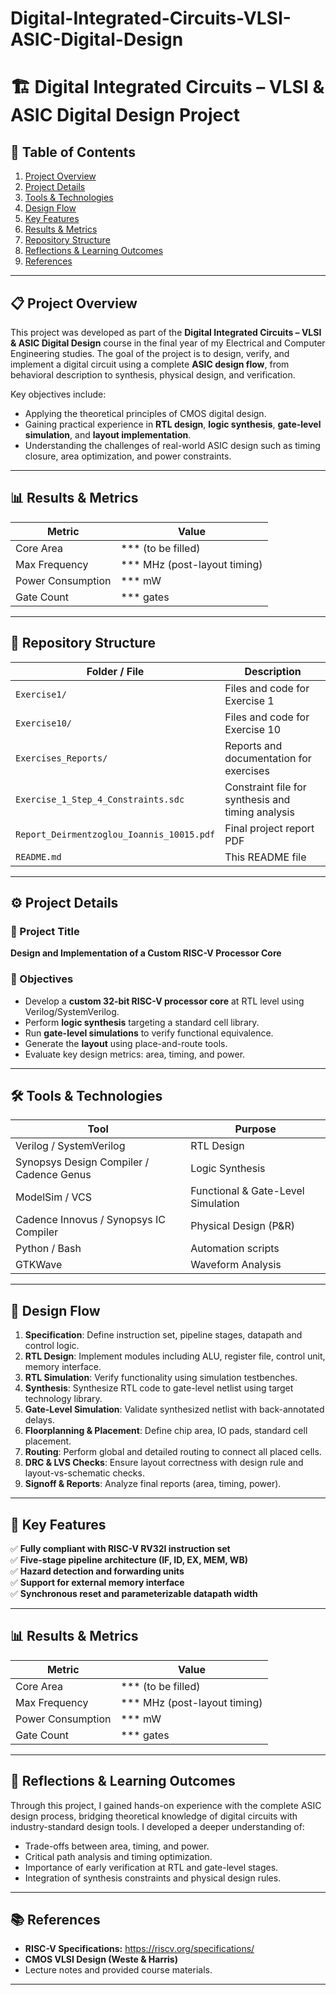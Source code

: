 # Digital-Integrated-Circuits-VLSI-ASIC-Digital-Design


# 🏗️ Digital Integrated Circuits – VLSI & ASIC Digital Design Project

## 📑 Table of Contents
1. [Project Overview](#-project-overview)
2. [Project Details](#-project-details)
3. [Tools & Technologies](#-tools--technologies)
4. [Design Flow](#-design-flow)
5. [Key Features](#-key-features)
6. [Results & Metrics](#-results--metrics)
7. [Repository Structure](#-repository-structure)
8. [Reflections & Learning Outcomes](#-reflections--learning-outcomes)
9. [References](#-references)

---

## 📋 Project Overview

This project was developed as part of the **Digital Integrated Circuits – VLSI & ASIC Digital Design** course in the final year of my Electrical and Computer Engineering studies. The goal of the project is to design, verify, and implement a digital circuit using a complete **ASIC design flow**, from behavioral description to synthesis, physical design, and verification.

Key objectives include:
- Applying the theoretical principles of CMOS digital design.
- Gaining practical experience in **RTL design**, **logic synthesis**, **gate-level simulation**, and **layout implementation**.
- Understanding the challenges of real-world ASIC design such as timing closure, area optimization, and power constraints.

---

## 📊 Results & Metrics

| Metric             | Value                          |
|-------------------|--------------------------------|
| Core Area          | *** (to be filled)            |
| Max Frequency      | *** MHz (post-layout timing)  |
| Power Consumption  | *** mW                        |
| Gate Count         | *** gates                     |

---

## 📂 Repository Structure

| Folder / File                        | Description                                      |
|-------------------------------------|--------------------------------------------------|
| `Exercise1/`                         | Files and code for Exercise 1                    |
| `Exercise10/`                        | Files and code for Exercise 10                   |
| `Exercises_Reports/`                 | Reports and documentation for exercises          |
| `Exercise_1_Step_4_Constraints.sdc`  | Constraint file for synthesis and timing analysis|
| `Report_Deirmentzoglou_Ioannis_10015.pdf` | Final project report PDF                    |
| `README.md`                          | This README file                                 |

---


## ⚙️ Project Details

### 📝 Project Title
**Design and Implementation of a Custom RISC-V Processor Core**

### 🎯 Objectives
- Develop a **custom 32-bit RISC-V processor core** at RTL level using Verilog/SystemVerilog.
- Perform **logic synthesis** targeting a standard cell library.
- Run **gate-level simulations** to verify functional equivalence.
- Generate the **layout** using place-and-route tools.
- Evaluate key design metrics: area, timing, and power.

---

## 🛠️ Tools & Technologies

| Tool               | Purpose                         |
|-------------------|--------------------------------|
| Verilog / SystemVerilog | RTL Design                |
| Synopsys Design Compiler / Cadence Genus | Logic Synthesis |
| ModelSim / VCS     | Functional & Gate-Level Simulation |
| Cadence Innovus / Synopsys IC Compiler | Physical Design (P&R) |
| Python / Bash      | Automation scripts             |
| GTKWave            | Waveform Analysis              |

---

## 🚀 Design Flow

1. **Specification**: Define instruction set, pipeline stages, datapath and control logic.
2. **RTL Design**: Implement modules including ALU, register file, control unit, memory interface.
3. **RTL Simulation**: Verify functionality using simulation testbenches.
4. **Synthesis**: Synthesize RTL code to gate-level netlist using target technology library.
5. **Gate-Level Simulation**: Validate synthesized netlist with back-annotated delays.
6. **Floorplanning & Placement**: Define chip area, IO pads, standard cell placement.
7. **Routing**: Perform global and detailed routing to connect all placed cells.
8. **DRC & LVS Checks**: Ensure layout correctness with design rule and layout-vs-schematic checks.
9. **Signoff & Reports**: Analyze final reports (area, timing, power).

---

## 📝 Key Features

✅ **Fully compliant with RISC-V RV32I instruction set**  
✅ **Five-stage pipeline architecture (IF, ID, EX, MEM, WB)**  
✅ **Hazard detection and forwarding units**  
✅ **Support for external memory interface**  
✅ **Synchronous reset and parameterizable datapath width**  

---

## 📊 Results & Metrics

| Metric             | Value                          |
|-------------------|--------------------------------|
| Core Area          | *** (to be filled)            |
| Max Frequency      | *** MHz (post-layout timing)  |
| Power Consumption  | *** mW                        |
| Gate Count         | *** gates                     |

---

## 💬 Reflections & Learning Outcomes

Through this project, I gained hands-on experience with the complete ASIC design process, bridging theoretical knowledge of digital circuits with industry-standard design tools. I developed a deeper understanding of:
- Trade-offs between area, timing, and power.
- Critical path analysis and timing optimization.
- Importance of early verification at RTL and gate-level stages.
- Integration of synthesis constraints and physical design rules.

---

## 📚 References

- **RISC-V Specifications:** https://riscv.org/specifications/
- **CMOS VLSI Design (Weste & Harris)**
- Lecture notes and provided course materials.

---
